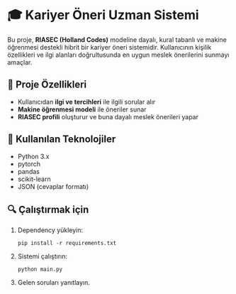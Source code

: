 # 🎓 Kariyer Öneri Uzman Sistemi

Bu proje, **RIASEC (Holland Codes)** modeline dayalı, kural tabanlı ve makine öğrenmesi destekli hibrit bir kariyer öneri sistemidir. Kullanıcının kişilik özellikleri ve ilgi alanları doğrultusunda en uygun meslek önerilerini sunmayı amaçlar.

## 🚀 Proje Özellikleri

- Kullanıcıdan **ilgi ve tercihleri** ile ilgili sorular alır
- **Makine öğrenmesi modeli** ile öneriler sunar
- **RIASEC profili** oluşturur ve buna dayalı meslek önerileri yapar

## 🧠 Kullanılan Teknolojiler

- Python 3.x
- pytorch
- pandas
- scikit-learn
- JSON (cevaplar formatı)

## 🔍 Çalıştırmak için

1. Dependency yükleyin:

   ```
   pip install -r requirements.txt
   ```

2. Sistemi çalıştırın:

   ```
   python main.py
   ```

3. Gelen soruları yanıtlayın.
